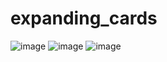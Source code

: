 # expanding_cards


![image](https://github.com/NihalSisodiya/expanding_cards/assets/139050214/2157d291-9842-4b4c-be38-d7aa6b34f727)
![image](https://github.com/NihalSisodiya/expanding_cards/assets/139050214/ee1a01e7-4fdc-4c13-8a38-35d96ee442d7)
![image](https://github.com/NihalSisodiya/expanding_cards/assets/139050214/d8ab5322-239c-4537-bb7e-1878d165a187)



